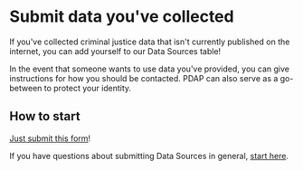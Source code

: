 # Submit data you've collected

If you've collected criminal justice data that isn't currently published on the internet, you can add yourself to our Data Sources table!&#x20;

In the event that someone wants to use data you've provided, you can give instructions for how you should be contacted. PDAP can also serve as a go-between to protect your identity.

## How to start

[Just submit this form](https://airtable.com/shr6StxK9zgVzgGCy)!

If you have questions about submitting Data Sources in general, [start here](data-source-submission.md).

